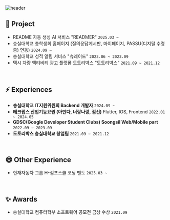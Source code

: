 

![header](https://capsule-render.vercel.app/api?type=soft&color=auto&height=200&section=header&text=Inhovation%20&fontSize=75)

## 🌱 Project
- README 자동 생성 AI 서비스 "READMER" `2025.03 ~ `
- 숭실대학교 총학생회 홈페이지 (질의응답게시판, 마이페이지, PASSU(디지털 수령증) 연동) `2024.09 ~ `
- 숭실대학교 성적 알림 서비스 "슈레이드" `2023.06 ~ 2023.09`
- 택시 차량 액티비티 광고 플랫폼 도토리박스 "도토리박스" `2021.09 ~ 2021.12`

<br>

## ⚡ Experiences
- **숭실대학교 IT지원위원회 Backend 개발자** `2024.09 ~`
- **테크랩스 산업기능요원 (아만다, 너랑나랑, 점신)** Flutter, IOS, Frontend `2022.01 ~ 2024.05`
- **GDSC(Google Developer Student Clubs) Soongsil Web/Mobile part** `2022.09 ~ 2023.09`
- **도토리박스 숭실대학교 창업팀** `2021.09 ~ 2021.12`

<br>

## 😄 Other Experience
- 현재자동차 그룹 H-점프스쿨 코딩 멘토 `2025.03 ~ `

<br>

## ✨ Awards
- 숭실대학교 컴퓨터학부 소프트웨어 공모전 금상 수상 `2021.09`


<!--
**JangInho/JangInho** is a ✨ _special_ ✨ repository because its `README.md` (this file) appears on your GitHub profile.

Here are some ideas to get you started:

- 🔭 I’m currently working on ...
- 🌱 I’m currently learning ...
- 👯 I’m looking to collaborate on ...
- 🤔 I’m looking for help with ...
- 💬 Ask me about ...
- 📫 How to reach me: ...
- 😄 Pronouns: ...
- ⚡ Fun fact: ...
-->
